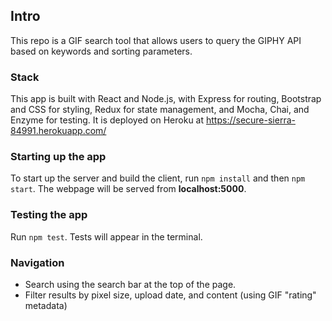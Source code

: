 ## Intro

This repo is a GIF search tool that allows users to query the GIPHY API based on keywords and sorting parameters.

### Stack

This app is built with React and Node.js, with Express for routing, Bootstrap and CSS for styling, Redux for state management, and Mocha, Chai, and Enzyme for testing. It is deployed on Heroku at https://secure-sierra-84991.herokuapp.com/

### Starting up the app

To start up the server and build the client, run `npm install` and then `npm start`. The webpage will be served from **localhost:5000**.

### Testing the app

Run `npm test`. Tests will appear in the terminal.

### Navigation

- Search using the search bar at the top of the page.
- Filter results by pixel size, upload date, and content (using GIF "rating" metadata)
